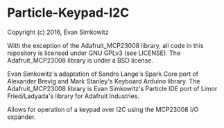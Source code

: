 Particle-Keypad-I2C
============
Copyright (c) 2016, Evan Simkowitz

With the exception of the Adafruit_MCP23008 library, all code in this repository is licensed under GNU GPLv3 (see LICENSE). The Adafruit_MCP23008 library is under a BSD license.

Evan Simkowitz's adaptation of Sandro Lange's Spark Core port of Alexander Brevig and Mark Stanley's Keyboard Arduino library. The Adafruit_MCP23008 library is Evan Simkowitz's Particle IDE port of Limor Fried/Ladyada's library for Adafruit Industries.

Allows for operation of a keypad over I2C using the MCP23008 I/O expander.

